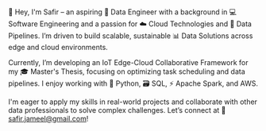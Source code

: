 👋 Hey, I'm Safir – an aspiring 🔧 Data Engineer with a background in 💻 Software Engineering and a passion for ☁️ Cloud Technologies and 🔄 Data Pipelines. I’m driven to build scalable, sustainable 📊 Data Solutions across edge and cloud environments.

Currently, I’m developing an IoT Edge-Cloud Collaborative Framework for my 🎓 Master's Thesis, focusing on optimizing task scheduling and data pipelines. I enjoy working with 🐍 Python, 🗃️ SQL, ⚡ Apache Spark, and AWS.

I'm eager to apply my skills in real-world projects and collaborate with other data professionals to solve complex challenges. Let’s connect at 📩 safir.jameel@gmail.com!
